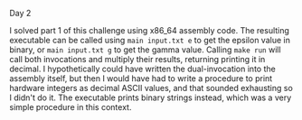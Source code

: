 Day 2

I solved part 1 of this challenge using x86\_64 assembly code.
The resulting executable can be called using `main input.txt e` to get the epsilon value in binary, or `main input.txt g` to get the gamma value.
Calling `make run` will call both invocations and multiply their results, returning printing it in decimal.
I hypothetically could have written the dual-invocation into the assembly itself, but then I would have had to write a procedure to print hardware integers as decimal ASCII values, and that sounded exhausting so I didn't do it. The executable prints binary strings instead, which was a very simple procedure in this context.
